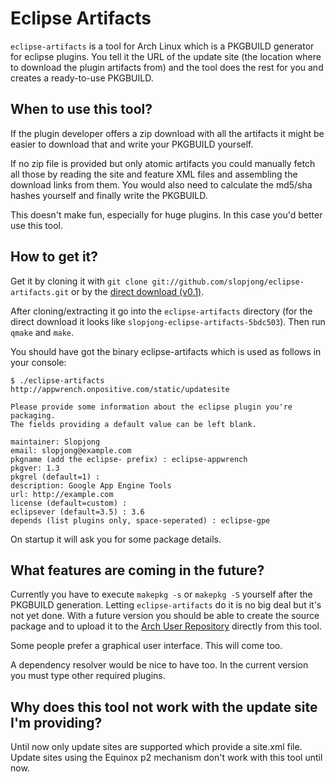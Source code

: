 Eclipse Artifacts
=================

`eclipse-artifacts` is a tool for Arch Linux which is a PKGBUILD generator for  eclipse plugins. You tell it the URL of the update site (the location where to download the plugin artifacts from) and the tool does the rest for you and creates a ready-to-use PKGBUILD.


When to use this tool?
---------------------

If the plugin developer offers a zip download with all the artifacts it might be easier to download that and write your PKGBUILD yourself.

If no zip file is provided but only atomic artifacts you could manually fetch all those by reading the site and feature XML files and assembling the download links from them. You would also need to calculate the md5/sha hashes yourself and finally write the PKGBUILD.

This doesn't make fun, especially for huge plugins. In this case you'd better use this tool.


How to get it?
--------------

Get it by cloning it with `git clone git://github.com/slopjong/eclipse-artifacts.git` or by the [direct download (v0.1)](https://github.com/slopjong/eclipse-artifacts/zipball/v0.1).

After cloning/extracting it go into the `eclipse-artifacts` directory (for the direct download it looks like `slopjong-eclipse-artifacts-5bdc503`). Then run `qmake` and `make`.

You should have got the binary eclipse-artifacts which is used as follows in your console:

```
$ ./eclipse-artifacts http://appwrench.onpositive.com/static/updatesite

Please provide some information about the eclipse plugin you're packaging.
The fields providing a default value can be left blank.

maintainer: Slopjong
email: slopjong@example.com
pkgname (add the eclipse- prefix) : eclipse-appwrench
pkgver: 1.3
pkgrel (default=1) :
description: Google App Engine Tools
url: http://example.com
license (default=custom) :
eclipsever (default=3.5) : 3.6
depends (list plugins only, space-seperated) : eclipse-gpe

```

On startup it will ask you for some package details.


What features are coming in the future?
---------------------------------------

Currently you have to execute `makepkg -s` or `makepkg -S` yourself after the PKGBUILD generation. Letting `eclipse-artifacts` do it is no big deal but it's not yet done. With a future version you should be able to create the source package and to upload it to the [Arch User Repository](http://aur.archlinux.org/) directly from this tool.

Some people prefer a graphical user interface. This will come too.

A dependency resolver would be nice to have too. In the current version you must type other required plugins.


Why does this tool not work with the update site I'm providing?
---------------------------------------------------------------

Until now only update sites are supported which provide a site.xml file. Update sites using the Equinox p2 mechanism don't work with this tool until now.
